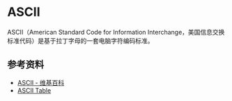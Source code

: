 # ASCII

ASCII（American Standard Code for Information Interchange，美国信息交换标准代码）是基于拉丁字母的一套电脑字符编码标准。

## 参考资料

- [ASCII - 维基百科](https://zh.wikipedia.org/zh-cn/ASCII)
- [ASCII Table](https://www.asciitable.com)
